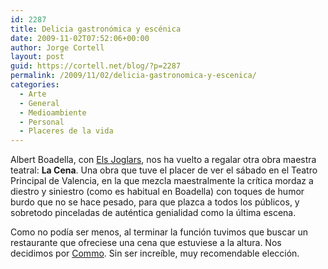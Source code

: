 ```yaml
---
id: 2287
title: Delicia gastronómica y escénica
date: 2009-11-02T07:52:06+00:00
author: Jorge Cortell
layout: post
guid: https://cortell.net/blog/?p=2287
permalink: /2009/11/02/delicia-gastronomica-y-escenica/
categories:
  - Arte
  - General
  - Medioambiente
  - Personal
  - Placeres de la vida
---
```

Albert Boadella, con <a title="https://www.elsjoglars.com/" href="https://www.elsjoglars.com/" target="_blank">Els Joglars</a>, nos ha vuelto a regalar otra obra maestra teatral: **La Cena**. Una obra que tuve el placer de ver el sábado en el Teatro Principal de Valencia, en la que mezcla maestralmente la crítica mordaz a diestro y siniestro (como es habitual en Boadella) con toques de humor burdo que no se hace pesado, para que plazca a todos los públicos, y sobretodo pinceladas de auténtica genialidad como la última escena.

Como no podía ser menos, al terminar la función tuvimos que buscar un restaurante que ofreciese una cena que estuviese a la altura. Nos decidimos por <a title="https://www.restaurantecommo.com/" href="https://www.restaurantecommo.com/" target="_blank">Commo</a>. Sin ser increíble, muy recomendable elección.